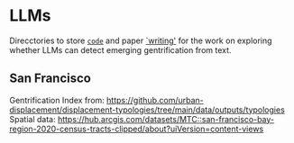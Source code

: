 # LLMs

Direcctories to store [`code`](./code) and paper [`writing'](./writing) for the work on exploring whether LLMs can detect emerging gentrification from text.


## San Francisco

Gentrification Index from: https://github.com/urban-displacement/displacement-typologies/tree/main/data/outputs/typologies  
Spatial data: https://hub.arcgis.com/datasets/MTC::san-francisco-bay-region-2020-census-tracts-clipped/about?uiVersion=content-views

